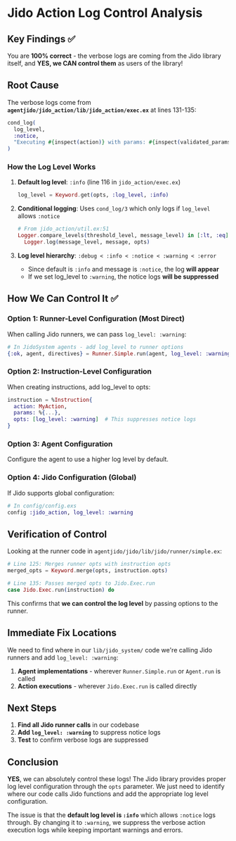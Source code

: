 # Jido Action Log Control Analysis

## Key Findings ✅

You are **100% correct** - the verbose logs are coming from the Jido library itself, and **YES, we CAN control them** as users of the library!

## Root Cause

The verbose logs come from **`agentjido/jido_action/lib/jido_action/exec.ex`** at lines 131-135:

```elixir
cond_log(
  log_level,
  :notice,
  "Executing #{inspect(action)} with params: #{inspect(validated_params)} and context: #{inspect(enhanced_context)}"
)
```

### How the Log Level Works

1. **Default log level**: `:info` (line 116 in `jido_action/exec.ex`)
   ```elixir
   log_level = Keyword.get(opts, :log_level, :info)
   ```

2. **Conditional logging**: Uses `cond_log/3` which only logs if `log_level` allows `:notice`
   ```elixir
   # From jido_action/util.ex:51
   Logger.compare_levels(threshold_level, message_level) in [:lt, :eq] ->
     Logger.log(message_level, message, opts)
   ```

3. **Log level hierarchy**: `:debug < :info < :notice < :warning < :error`
   - Since default is `:info` and message is `:notice`, the log **will appear**
   - If we set log_level to `:warning`, the notice logs **will be suppressed**

## How We Can Control It ✅

### Option 1: Runner-Level Configuration (Most Direct)
When calling Jido runners, we can pass `log_level: :warning`:

```elixir
# In JidoSystem agents - add log_level to runner options
{:ok, agent, directives} = Runner.Simple.run(agent, log_level: :warning)
```

### Option 2: Instruction-Level Configuration
When creating instructions, add log_level to opts:

```elixir
instruction = %Instruction{
  action: MyAction,
  params: %{...},
  opts: [log_level: :warning]  # This suppresses notice logs
}
```

### Option 3: Agent Configuration
Configure the agent to use a higher log level by default.

### Option 4: Jido Configuration (Global)
If Jido supports global configuration:

```elixir
# In config/config.exs
config :jido_action, log_level: :warning
```

## Verification of Control

Looking at the runner code in `agentjido/jido/lib/jido/runner/simple.ex`:

```elixir
# Line 125: Merges runner opts with instruction opts
merged_opts = Keyword.merge(opts, instruction.opts)

# Line 135: Passes merged opts to Jido.Exec.run
case Jido.Exec.run(instruction) do
```

This confirms that **we can control the log level** by passing options to the runner.

## Immediate Fix Locations

We need to find where in our `lib/jido_system/` code we're calling Jido runners and add `log_level: :warning`:

1. **Agent implementations** - wherever `Runner.Simple.run` or `Agent.run` is called
2. **Action executions** - wherever `Jido.Exec.run` is called directly

## Next Steps

1. **Find all Jido runner calls** in our codebase
2. **Add `log_level: :warning`** to suppress notice logs
3. **Test** to confirm verbose logs are suppressed

## Conclusion

**YES**, we can absolutely control these logs! The Jido library provides proper log level configuration through the `opts` parameter. We just need to identify where our code calls Jido functions and add the appropriate log level configuration.

The issue is that the **default log level is `:info`** which allows `:notice` logs through. By changing it to `:warning`, we suppress the verbose action execution logs while keeping important warnings and errors.